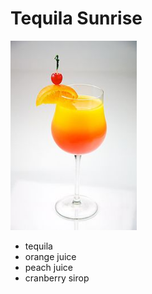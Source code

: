 # Tequila Sunrise

<img src="../images/cocktail3.jpg" width="40%" height="40%" />

- tequila
- orange juice
- peach juice
- cranberry sirop